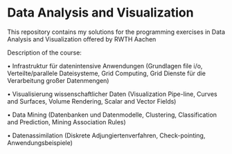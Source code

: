 # Data Analysis and Visualization

This repository contains my solutions for the programming exercises in Data Analysis and Visualization offered by RWTH Aachen

Description of the course:

• Infrastruktur für datenintensive Anwendungen (Grundlagen file i/o, Verteilte/parallele Dateisysteme, Grid Computing, Grid Dienste für die Verarbeitung großer Datenmengen) 

• Visualisierung wissenschaftlicher Daten (Visualization Pipe-line, Curves and Surfaces, Volume Rendering, Scalar and Vector Fields) 

• Data Mining (Datenbanken und Datenmodelle, Clustering, Classification and Prediction, Mining Association Rules) 

• Datenassimilation (Diskrete Adjungiertenverfahren, Check-pointing, Anwendungsbeispiele) 
